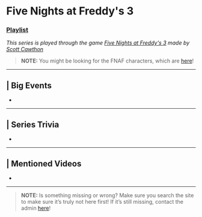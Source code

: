 # Five Nights at Freddy's 3
### [Playlist](https://www.youtube.com/playlist?list=PLwljWXtmIKiSoglF8GZiEByCllDwsJhj1)
*This series is played through the game [Five Nights at Freddy's 3]() made by [Scott Cawthon]()*

> **NOTE:** You might be looking for the FNAF characters, which are [here](../5.Characters/FNAF_Animatronics.md)!

----

## | Big Events
-

----

## | Series Trivia
-

----
 
## | Mentioned Videos
- []()
 
----
 
> **NOTE:** Is something missing or wrong? Make sure you search the site to make sure it’s truly not here first! If it’s still missing, contact the admin [here](../chapter_2.md)!